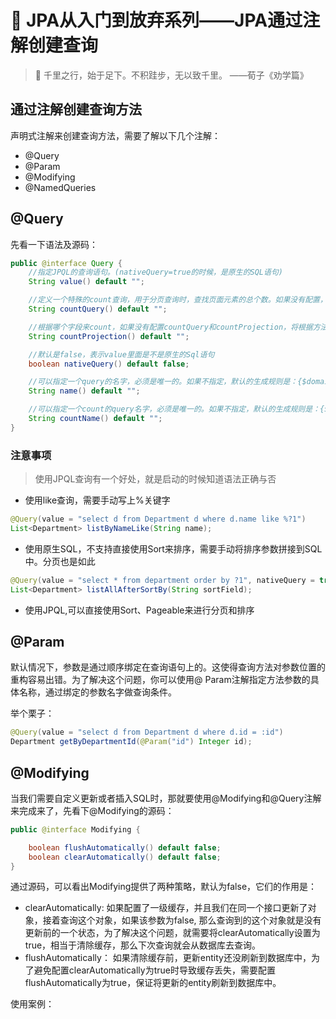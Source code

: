 # :sunrise: JPA从入门到放弃系列——JPA通过注解创建查询

> :pushpin: 千里之行，始于足下。不积跬步，无以致千里。 ——荀子《劝学篇》

## 通过注解创建查询方法

声明式注解来创建查询方法，需要了解以下几个注解：

- @Query
- @Param
- @Modifying
- @NamedQueries

## @Query

先看一下语法及源码：

```java
public @interface Query {
	//指定JPQL的查询语句。(nativeQuery=true的时候，是原生的SQL语句)
	String value() default "";

    //定义一个特殊的count查询，用于分页查询时，查找页面元素的总个数。如果没有配置，将根据方法名派生一个count查询。
	String countQuery() default "";

	//根据哪个字段来count，如果没有配置countQuery和countProjection，将根据方法名派生count查询
	String countProjection() default "";

	//默认是false，表示value里面是不是原生的Sql语句
	boolean nativeQuery() default false;

	//可以指定一个query的名字，必须是唯一的。如果不指定，默认的生成规则是：{$domainClass}.${queryMethodName}
	String name() default "";

    //可以指定一个count的query名字，必须是唯一的。如果不指定，默认的生成规则是：{$domainClass}.${queryMethodName}
	String countName() default "";
}
```

### 注意事项

> 使用JPQL查询有一个好处，就是启动的时候知道语法正确与否

- 使用like查询，需要手动写上%关键字

```java
@Query(value = "select d from Department d where d.name like %?1")
List<Department> listByNameLike(String name);
```

- 使用原生SQL，不支持直接使用Sort来排序，需要手动将排序参数拼接到SQL中。分页也是如此

```java
@Query(value = "select * from department order by ?1", nativeQuery = true)
List<Department> listAllAfterSortBy(String sortField);
```

- 使用JPQL,可以直接使用Sort、Pageable来进行分页和排序

## @Param

默认情况下，参数是通过顺序绑定在查询语句上的。这使得查询方法对参数位置的重构容易出错。为了解决这个问题，你可以使用@ Param注解指定方法参数的具体名称，通过绑定的参数名字做查询条件。

举个栗子：

```java
@Query(value = "select d from Department d where d.id = :id")
Department getByDepartmentId(@Param("id") Integer id);
```

## @Modifying

当我们需要自定义更新或者插入SQL时，那就要使用@Modifying和@Query注解来完成来了，先看下@Modifying的源码：

```java
public @interface Modifying {

	boolean flushAutomatically() default false;
	boolean clearAutomatically() default false;
}
```

通过源码，可以看出Modifying提供了两种策略，默认为false，它们的作用是：

- clearAutomatically: 如果配置了一级缓存，并且我们在同一个接口更新了对象，接着查询这个对象，如果该参数为false, 那么查询到的这个对象就是没有更新前的一个状态，为了解决这个问题，就需要将clearAutomatically设置为true，相当于清除缓存，那么下次查询就会从数据库去查询。
- flushAutomatically： 如果清除缓存前，更新entity还没刷新到数据库中，为了避免配置clearAutomatically为true时导致缓存丢失，需要配置flushAutomatically为true，保证将更新的entity刷新到数据库中。

使用案例：

```java

```